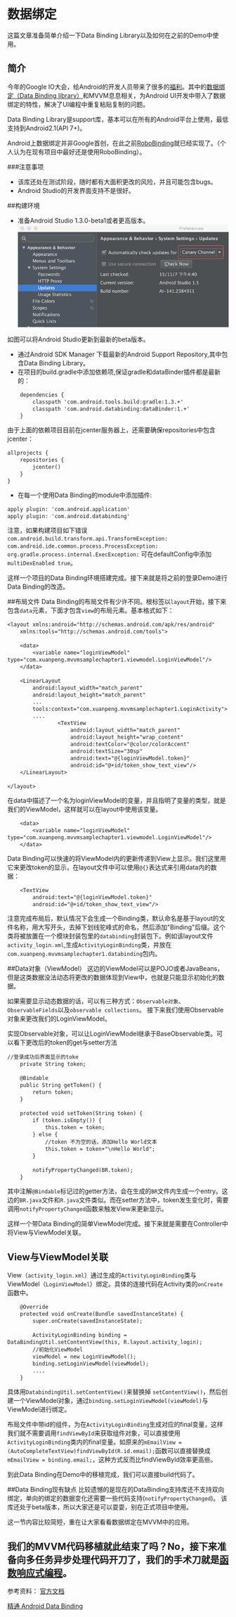 # 数据绑定

这篇文章准备简单介绍一下Data Binding Library以及如何在之前的Demo中使用。

## 简介
 今年的Google IO大会，给Android的开发人员带来了很多的[福利](http://www.androidchina.net/2734.html)。其中的[数据绑定（Data Binding library）](https://developer.android.com/tools/data-binding/guide.html)和MVVM息息相关，为Android UI开发中带入了数据绑定的特性，解决了UI编程中重复粘贴复制的问题。
 
 Data Binding Library是support库，基本可以在所有的Android平台上使用，最低支持到Android2.1(API 7+)。
 
Android上数据绑定并非Google首创，在此之前[RoboBinding](http://robobinding.github.io/RoboBinding/getting_started.zh.html#_robobinding是什么)就已经实现了。（个人认为在现有项目中最好还是使用RoboBinding）。

###注意事项
* 该库还处在测试阶段，随时都有大面积更改的风险，并且可能包含bugs。
* Android Studio的开发界面支持不是很好。


##构建环境

* 准备Android Studio 1.3.0-beta1或者更高版本。
![更新Android Studio](../res/chapter2/2-1.png)

如图可以将Android Studio更新到最新的beta版本。

* 通过Android SDK Manager 下载最新的Android Support Repository,其中包含Data Binding Library。
* 在项目的build.gradle中添加依赖项,保证gradle和dataBinder插件都是最新的：

```
    dependencies {
        classpath 'com.android.tools.build:gradle:1.3.+'
        classpath 'com.android.databinding:dataBinder:1.+'
    }
```
由于上面的依赖项目目前在jcenter服务器上，还需要确保repositories中包含jcenter：
```
allprojects {
    repositories {
        jcenter()
    }
}
```

* 在每一个使用Data Binding的module中添加插件:
```
apply plugin: 'com.android.application'
apply plugin: 'com.android.databinding'
```
注意，如果构建项目如下错误```com.android.build.transform.api.TransformException: com.android.ide.common.process.ProcessException: org.gradle.process.internal.ExecException:```
可在defaultConfig中添加```multiDexEnabled true```。

这样一个项目的Data Binding环境搭建完成。接下来就是将之前的登录Demo进行Data Binding的改造。

##布局文件
Data Binding的布局文件有少许不同。根标签以```layout```开始，接下来包含```data```元素，下面才包含```view```的布局元素。基本格式如下：
```
<layout xmlns:android="http://schemas.android.com/apk/res/android"
    xmlns:tools="http://schemas.android.com/tools">

    <data>
        <variable name="loginViewModel" type="com.xuanpeng.mvvmsamplechapter1.viewmodel.LoginViewModel"/>
    </data>

    <LinearLayout
        android:layout_width="match_parent"
        android:layout_height="match_parent"
        ...
        tools:context="com.xuanpeng.mvvmsamplechapter1.LoginActivity">
        ....
                <TextView
                    android:layout_width="match_parent"
                    android:layout_height="wrap_content"
                    android:textColor="@color/colorAccent"
                    android:textSize="30sp"
                    android:text="@{loginViewModel.token}"
                    android:id="@+id/token_show_text_view"/>
    </LinearLayout>

</layout>

```

在data中描述了一个名为loginViewModel的变量，并且指明了变量的类型，就是我们的ViewModel，这样就可以在layout中使用该变量。
```
    <data>
        <variable name="loginViewModel" type="com.xuanpeng.mvvmsamplechapter1.viewmodel.LoginViewModel"/>
    </data>
```
Data Binding可以快速的将ViewModel内的更新传递到View上显示。我们这里用它来更改token的显示，在layout文件中可以使用```@{}```表达式来引用data内的数据：
```
    <TextView
        android:text="@{loginViewModel.token}"
        android:id="@+id/token_show_text_view"/>
```
注意完成布局后，默认情况下会生成一个Binding类，默认命名是基于layout的文件名称，用大写开头，去掉下划线驼峰式的命名，然后添加"Binding"后缀。这个类将被放置在一个模块封装包里的```databinding```封装包下。例如该layout文件```activity_login.xml```,生成```ActivityLoginBinding```类，并放在```com.xuanpeng.mvvmsamplechapter1.databinding```包内。

##Data对象（ViewModel）
这边的ViewModel可以是POJO或者JavaBeans，但是这类数据没法动态将更改的数据体现到View中，也就是只能显示初始化的数据。

如果需要显示动态数据的话，可以有三种方式：```Observable对象```、```ObservableFields```以及```observable collections```。
接下来我们使用Observable对象来更改我们的LoginViewModel。

实现Observable对象，可以让LoginViewModel继承于BaseObservable类。可以看下更改后的token的get与setter方法
```
//登录成功后界面显示的toke
    private String token;

    @Bindable
    public String getToken() {
        return token;
    }

    protected void setToken(String token) {
        if (token.isEmpty()) {
            this.token = token;
        } else {
            //token 不为空的话，添加Hello World文本
            this.token = token+"\nHello World";
        }

        notifyPropertyChanged(BR.token);
    }
```
其中注解```@Bindable```标记过的getter方法，会在生成的```BR```文件内生成一个entry。这边的```BR.java```文件和```R.java```文件类似。而在setter方法中，token发生变化时，需要调用```notifyPropertyChanged```函数来触发View来更新显示。

这样一个带Data Binding的简单ViewModel完成。接下来就是需要在Controller中将View与ViewModel关联。

## View与ViewModel关联
View（```activity_login.xml```）通过生成的```ActivityLoginBinding```类与ViewModel（```LoginViewModel```）绑定。具体的连接代码在Activity类的```onCreate```函数中。
```
    @Override
    protected void onCreate(Bundle savedInstanceState) {
        super.onCreate(savedInstanceState);

        ActivityLoginBinding binding = DataBindingUtil.setContentView(this, R.layout.activity_login);
        //初始化ViewModel
        viewModel = new LoginViewModel();
        binding.setLoginViewModel(viewModel);
        ....
    }
```
具体用```DatabindingUtil.setContentView()```来替换掉 ```setContentView()```，然后创建一个ViewModel对象，通过```binding.setLoginViewModel(viewModel)```与ViewModel进行绑定。

布局文件中带id的组件，为在```ActivityLoginBinding```生成对应的final变量，这样我们就不需要调用```findViewById```来获取组件对象，可以直接使用```ActivityLoginBinding```类内的final变量。如原来的```mEmailView = (AutoCompleteTextView)findViewById(R.id.email);```函数可以直接替换成```mEmailView = binding.email;```，这种方式反而比findViewById效率更高些。

到此Data Binding在Demo中的移植完成，我们可以直接build代码了。

##Data Binding现有缺点
比较遗憾的是现在的DataBinding支持库还不支持双向绑定，单向的绑定的数据变化还需要一些代码支持(```notifyPropertyChanged```)。
该库还处于beta版本，所以大家还是可以耍耍，别在正式项目中使用。

这一节内容比较简短，重在让大家看看数据绑定在MVVM中的应用。

我们的MVVM代码移植就此结束了吗？**No**，接下来准备向多任务异步处理代码开刀了，我们的手术刀就是[**函数响应式编程**](../chapter3/han_shu_xiang_ying_shi_bian_cheng.md)。
---
参考资料：
[官方文档](https://developer.android.com/tools/data-binding/guide.html)

[精通 Android Data Binding](https://github.com/LyndonChin/MasteringAndroidDataBinding)